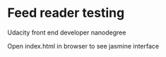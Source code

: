 # Feed reader testing

Udacity front end developer nanodegree

Open index.html in browser to see jasmine interface
